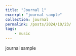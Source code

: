 ```yaml
---
title: "Journal 1"
excerpt: "journal sample"
collection: journal
permalink: /posts/2024/10/23/
tags: 
    - music
---
```

 
journal sample